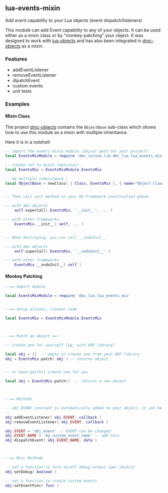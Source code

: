 ## lua-events-mixin ##

Add event capability to your Lua objects (event dispatch/listeners)


This module can add Event capability to any of your objects. It can be used either as a mixin class or by "monkey-patching" your object. It was designed to work with [lua-objects](https://github.com/dmccuskey/lua-objects) and has also been integrated in [dmc-objects](https://github.com/dmccuskey/dmc-objects) as a mixin.


### Features ###

* addEventListener
* removeEventListener
* dipatchEvent
* custom events
* unit tests


### Examples ###

#### Mixin Class ####

The project [dmc-objects](https://github.com/dmccuskey/dmc-objects) contains the `ObjectBase` sub-class which shows how to use this module as a mixin with multiple inheritance.

Here it is in a nutshell:

```lua
-- import the events mixin module (adjust path for your project)
local EventsMixModule = require 'dmc_corona.lib.dmc_lua.lua_events_mix'

-- create ref to mixin (optional)
local EventsMix = EventsMixModule.EventsMix

-- do multiple inheritance !
local ObjectBase = newClass( { Class, EventsMix }, { name="Object Class" } )


-- Then call init method in your OO Framework construction phase

-- with dmc-objects
	self:superCall( EventsMix, '__init__', ... )

-- with other frameworks
	EventsMix.__init__( self, ... )


-- When destroying, you can call __undoInit__

-- with dmc-objects
	self:superCall( EventsMix, '__undoInit__' )

-- with other frameworks
	EventsMix.__undoInit__( self )

```


#### Monkey Patching ####


```lua
--== Import module

local EventsMixModule = require 'dmc_lua.lua_events_mix'


--== Setup aliases, cleaner code

local EventsMix = EventsMixModule.EventsMix



--== Patch an object ==--

-- create one for yourself (eg, with OOP library)

local obj = {}  -- empty or create one from your OOP library
obj = EventsMix.patch( obj ) -- returns object


-- or have patch() create one for you

local obj = EventsMix.patch()  -- returns a new object



--== Methods

-- obj.EVENT constant is automatically added to your object, it can be changed
--
obj:addEventListener( obj.EVENT, callback )
obj:removeEventListener( obj.EVENT, callback )

obj.EVENT = 'obj_event' -- EVENT can be changed
obj.EVENT_NAME = 'my_custom_event_name' -- add this
obj:dispatchEvent( obj.EVENT_NAME, data )



--== Misc Methods

-- set a function to turn on/off debug output (per object)
obj:setDebug( boolean )

-- set a function to create custom events
obj:setEventFunc( func )


```

